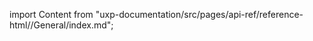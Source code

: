 
import Content from "uxp-documentation/src/pages/api-ref/reference-html//General/index.md";

<Content query="product=xd"/>
